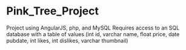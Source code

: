 # Pink_Tree_Project
Project using AngularJS, php, and MySQL
Requires access to an SQL database with a table of values 
  (int id, varchar name, float price, date pubdate, int likes, int dislikes, varchar thumbnail)
